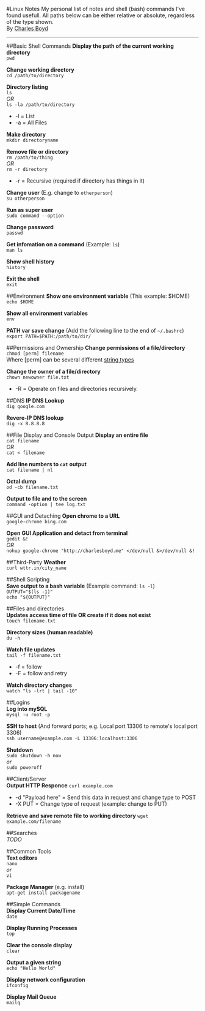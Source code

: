 #Linux Notes
My personal list of notes and shell (bash) commands I've found usefull.
All paths below can be either relative or absolute, regardless of the type shown.  
By [Charles Boyd](http://charlesboyd.me/?ref=github-linuxnotes)  

---

##Basic Shell Commands
**Display the path of the current working directory**  
`pwd`  

**Change working directory**  
`cd /path/to/directory`  

**Directory listing**  
`ls`  
*OR*  
`ls -la /path/to/directory`  
* -l = List  
* -a = All Files  

**Make directory**  
`mkdir directoryname`  

**Remove file or directory**  
`rm /path/to/thing`  
*OR*  
`rm -r directory`  
* -r = Recursive (required if directory has things in it) 

**Change user** (E.g. change to `otherperson`)  
`su otherperson`  

**Run as super user**  
`sudo command --option`  

**Change password**  
`passwd`  

**Get infomation on a command** (Example: `ls`)  
`man ls`

**Show shell history**  
`history`  

**Exit the shell**  
`exit` 

##Environment
**Show one environment variable** (This example: $HOME)  
`echo $HOME`  

**Show all  environment variables**  
`env`  

**PATH var save change** (Add the following line to the end of `~/.bashrc`)  
`export PATH=$PATH:/path/to/dir/`  


##Permissions and Ownership
**Change permissions of a file/directory**  
`chmod [perm] filename`  
Where [perm] can be several different [string types](http://www.grymoire.com/Unix/Permissions.html#uh-2)  

**Change the owner of a file/directory**  
`chown newowner file.txt`
* -R = Operate on files and directories recursively.

##DNS
**IP DNS Lookup**  
`dig google.com`  

**Revere-IP DNS lookup**  
`dig -x 8.8.8.8`  


##File Display and Console Output
**Display an entire file**  
`cat filename`  
*OR*  
`cat < filename`  

**Add line numbers to `cat` output**  
`cat filename | nl`

**Octal dump**  
`od -cb filename.txt`

**Output to file and to the screen**  
`command -option | tee log.txt`  

##GUI and Detaching
**Open chrome to a URL**  
`google-chrome bing.com`  

**Open GUI Application and detact from terminal**  
`gedit &!`  
*OR*  
`nohup google-chrome "http://charlesboyd.me" </dev/null &>/dev/null &!`  


##Third-Party
**Weather**  
`curl wttr.in/city_name`  
  
  
##Shell Scripting  
**Save output to a bash variable** (Example command: `ls -l`)  
`OUTPUT="$(ls -1)"`  
`echo "${OUTPUT}"`  
  
##Files and directories  
**Updates access time of file OR create if it does not exist**  
`touch filename.txt`

**Directory sizes (human readable)**  
`du -h`

**Watch file updates**  
`tail -f filename.txt`  
* -f = follow  
* -F = follow and retry  

**Watch directory changes**  
`watch "ls -lrt | tail -10"`  


##Logins  
**Log into mySQL**  
`mysql -u root -p`  

**SSH to host** (And forward ports; e.g. Local port 13306 to remote's local port 3306)  
`ssh username@example.com -L 13306:localhost:3306`

**Shutdown**  
`sudo shutdown -h now`  
*or*  
`sudo poweroff`  


##Client/Server  
**Output HTTP Responce**
`curl example.com`  
* -d "Payload here" = Send this data in request and change type to POST  
* -X PUT = Change type of request (example: change to PUT)    

**Retrieve and save remote file to working directory**
`wget example.com/filename`


##Searches  
*TODO*  


##Common Tools  
**Text editors**  
`nano`  
*or*  
`vi`  

**Package Manager** (e.g. install)  
`apt-get install packagename`  


##Simple Commands  
 **Display Current Date/Time**  
`date`  

**Display Running Processes**  
`top`  

**Clear the console display**  
`clear` 

**Output a given string**  
`echo "Hello World"`  

**Display network configuration**  
`ifconfig`  

**Display Mail Queue**  
`mailq`  
